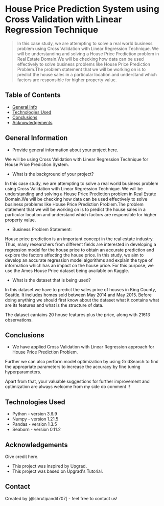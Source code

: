 # House Price Prediction System using Cross Validation with Linear Regression Technique
> In this case study, we are attempting to solve a real world business problem using Cross Validation with Linear Regression Technique. We will be understanding and solving a House Price Prediction problem in Real Estate Domain.We will be checking how data can be used effectively to solve business problems like House Price Prediction Problem.The problem statement that we will be working on is to predict the house sales in a particular location and understand which factors are responsible for higher property value.

## Table of Contents
* [General Info](#general-information)
* [Technologies Used](#technologies-used)
* [Conclusions](#conclusions)
* [Acknowledgements](#acknowledgements)

<!-- You can include any other section that is pertinent to your problem -->

## General Information
- Provide general information about your project here.

We will be using Cross Validation with Linear Regression Technique for House Price Prediction System.

- What is the background of your project?

In this case study, we are attempting to solve a real world business problem using Cross Validation with Linear Regression Technique. We will be understanding and solving a House Price Prediction problem in Real Estate Domain.We will be checking how data can be used effectively to solve business problems like House Price Prediction Problem.The problem statement that we will be working on is to predict the house sales in a particular location and understand which factors are responsible for higher property value.


- Business Problem Statement:

House price prediction is an important concept in the real estate industry. Thus, many researchers from different ﬁelds are interested in developing a regression model for the house price to obtain an accurate prediction and explore the factors affecting the house price. In this study, we aim to develop an accurate regression model algorithms and explain the type of information which has an impact on the house price. For this purpose, we use the Ames House Price dataset being available on Kaggle.

- What is the dataset that is being used?

In this dataset we have to predict the sales price of houses in King County, Seattle. It includes homes sold between May 2014 and May 2015. Before doing anything we should first know about the dataset what it contains what are its features and what is the structure of data.

The dataset cantains 20 house features plus the price, along with 21613 observations.

<!-- You don't have to answer all the questions - just the ones relevant to your project. -->

## Conclusions
- We have applied Cross Validation with Linear Regression approach for House Price Prediction Problem.

Further we can also perform model optimization by using GridSearch to find the appropriate parameters to increase the accuracy by fine tuning hyperparameters.

Apart from that, your valuable suggestions for further improvement and optimization are always welcome from my side do comment !!

<!-- You don't have to answer all the questions - just the ones relevant to your project. -->


## Technologies Used
- Python - version 3.6.9
- Numpy - version 1.21.5
- Pandas - version 1.3.5
- Seaborn - version 0.11.2


<!-- As the libraries versions keep on changing, it is recommended to mention the version of library used in this project -->

## Acknowledgements
Give credit here.
- This project was inspired by Upgrad.
- This project was based on Upgrad's Tutorial.


## Contact
Created by [@shrutipandit707] - feel free to contact us!


<!-- Optional -->
<!-- ## License -->
<!-- This project is open source and available under the [... License](). -->

<!-- You don't have to include all sections - just the one's relevant to your project -->